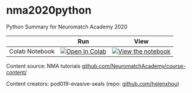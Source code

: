 # nma2020python

Python Summary for Neuromatch Academy 2020

|   | Run | View |
| - | --- | ---- |
| Colab Notebook | [![Open In Colab](https://colab.research.google.com/assets/colab-badge.svg)](https://colab.research.google.com/github/helenxhou/nma2020python/blob/master/Python_for_Computational_Neuroscience_Teaching_material_for_NMA.ipynb) | [![View the notebook](https://img.shields.io/badge/render-nbviewer-orange.svg)](https://nbviewer.jupyter.org/github/helenxhou/nma2020python/blob/master/Python_for_Computational_Neuroscience_Teaching_material_for_NMA.ipynb) |

Content source: NMA tutorials [github.com/NeuromatchAcademy/course-content/](https://github.com/NeuromatchAcademy/course-content/)

Content creators: pod019-evasive-seals (repo: [github.com/helenxhou](https://github.com/helenxhou/nma2020python))
